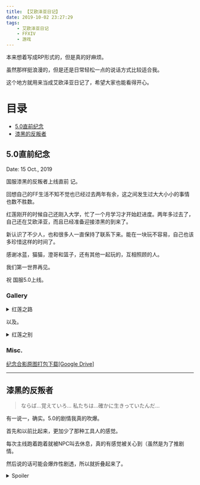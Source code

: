 ```yaml
---
title: 【艾欧泽亚日记】
date: 2019-10-02 23:27:29
tags:
    - 艾欧泽亚日记
    - FFXIV
    - 游戏
---
```


本来想着写成RP形式的，但是真的好麻烦。

虽然那样挺浪漫的，但是还是日常轻松一点的说话方式比较适合我。

这个地方就用来当成艾欧泽亚日记了，希望大家也能看得开心。

<!-- more -->
# 目录
* [5.0直前纪念](#5.0直前纪念)
* [漆黑的反叛者](#漆黑的反叛者)

## 5.0直前纪念

Date: 15 Oct., 2019

国服漆黑的反叛者上线直前 记。

回想自己的FF生活不知不觉也已经过去两年有余，这之间发生过大大小小的事情也数不胜数。

红莲刚开的时候自己还刚入大学，忙了一个月学习才开始赶进度。两年多过去了，自己还在艾欧泽亚，而且已经准备迎接漆黑的到来了。

新认识了不少人，也和很多人一直保持了联系下来。能在一块玩不容易，自己也该多珍惜这样的时间了。

感谢冰蓝，猫猫，澄哥和篮子，还有其他一起玩的，互相照顾的人。

我们第一世界再见。

祝 国服5.0上线。

### Gallery

<details>
<summary>红莲之路</summary>

![帝国东方堡猫猫](https://i.loli.net/2019/10/15/ROvSxzWQIu3UXla.png)

![帝国东方堡冰蓝](https://i.loli.net/2019/10/15/eXvKgsxZNcrDkLW.png)

![帝国东方堡澄哥](https://i.loli.net/2019/10/15/5DXMjTYKmN7uEtd.png)

![帝国东方堡冰蓝+澄哥](https://i.loli.net/2019/10/15/CDgUqaeXpixWmYO.png)

![帝国东方堡我(黯淡无光)](https://i.loli.net/2019/10/15/j693OqFButz17dw.png)

![帝国东方堡篮子](https://i.loli.net/2019/10/15/rxuD46yiWstVFaA.png)

![神拳痕合影](https://i.loli.net/2019/10/15/vNzetCxkLpURMWf.png)

![阿拉米格王宫空中庭院合影](https://i.loli.net/2019/10/15/5MhkXxwudtBOoZp.png)

![潮风亭顶我+猫猫](https://i.loli.net/2019/10/15/aM6kVCZl4cXrbfJ.png)

![潮风亭顶合影](https://i.loli.net/2019/10/15/zya8XgvG6bHhK4C.png)

![多玛飞地合影](https://i.loli.net/2019/10/15/w3UlMOsND8cGdpk.png)

</details>

以及。

<details>
<summary>红莲之别</summary>

![准点](https://i.loli.net/2019/10/15/aqShrEAUszjYbM4.png)

![关服](https://i.loli.net/2019/10/15/93VYjXTRixoZI6n.png)

</details>

### Misc.

[纪念合影原图打包下载\[Google Drive\]](https://drive.google.com/file/d/1lIBm5N2b6e5Bl91SVaQyQnsLdg28X_K2/view?usp=sharing)

---

## 漆黑的反叛者

> ならば...覚えていろ...
    私たちは...確かに生きっていたんだ...

有一说一，确实。5.0的剧情我真的吹爆。

首先和以前比起来，更加少了那种工具人的感觉。

每次主线跑着跑着就被NPC叫去休息，真的有感觉被关心到（虽然是为了推剧情。

然后说的话可能会爆炸性剧透，所以就折叠起来了。

<details>
<summary>Spoiler</summary>

5.0的剧情不得不说的有两点：一个是抛弃了正义与邪恶，另一个就是玩家的付出。

首先说说第一点。

诚然，正义与邪恶是最容易下手的内容。古往今来有数不胜数的故事都是以此为题，而其大多都以正义的胜利告终。

FF14也不能免俗。主线给人整体的感觉就是正义的光之战士到处暴打蛮神和帝国。蛮神会精炼信徒使其失去自我，帝国则是侵略自己所在的国家和大陆。出于人道主义和爱国心理，抵御这两股势力的确是一名正义的使者该干的事。

5.0剧情脱俗的一点就是当正义不再是正义，客观也变得主观时，你该如何反应？

当爱梅特赛尔克点名海德林与佐迪亚克的关系时，海德林便不再是客观的代表。爱梅特赛尔克甚至坦言无影本身就是被佐迪亚克精炼的信徒，其所作所为也是为了促使世界合并，并把合并后原初世界的生命献祭给佐迪亚克，即使最终目标是为了救回曾经自己的友人。

那么，到底精炼是什么呢？像其他蛮族那样对所召唤的神唯唯诺诺，甚至不惜牺牲自己的生命吗？的确，我们原来看到那些蛮族为了自己的神而做到这种地步的时候觉得不可思议，甚至可能有些鄙夷。但是古代人也这样做了，为了佐迪亚克，也是为了自己的星球。

那么我们，原初世界的光之战士们，是否也是这个世界诞生以来最古老的蛮神——海德林的信徒呢？我们不惜一切的去维护海德林的利益，避免无影的计划得逞，海德林被压制。这样看来，我们可能真的在不知不觉间被精炼了。

在如此的背景下，正义与邪恶这两个概念已经失去了意义。没有人是正义的，也没有人是邪恶的，双方都只是为了自己阵营的利益而奋战。无影代表的是古代人，佐迪亚克。而我们，光之战士以及所有伴随在我们身边的人，是为了我们自身以及海德林而战斗。

这便是我之前说的去正邪化。光战们应该开始思考自己到底是为了什么而战斗，是否自己已经“沦落”成了曾经自己所嘲笑的，甘愿为神献出生命的蛮族那般呢…？

话说回去，去掉了正义和邪恶外衣，便露出了故事本身的精髓。叔本华将悲剧分为三类，第一类起源于邪恶的人物，第二类起于盲目的命运和偶然的机运，第三类则是起于普通的地位对立和相互关系。首先声明，我并不熟悉这位哲学家和其思想，只是看到了并深以为然而已。

去掉了正邪后便没有了邪恶的人物，光战的命运也并非盲目。和爱梅特赛尔克对立仅仅是因为阵营不同。正因为此，当我和他的战斗结束之时他留下的那句话才能深深的触动我的心弦。

来分析一下爱梅特赛尔克这个人吧。站在他的角度，他希望促使世界合并并且复苏佐迪亚克的理由无可厚非，一百年前促使第一世界光之泛滥也是出于此目的。打个更容易理解的比方，当你看到家中出现了白蚁，为了避免房屋结构被蚕食殆尽，你叫来了灭蚁人员。这是很正常的事，对于爱梅特赛尔克来说也是一样。

当他看到我们开始讨伐灵光卫时，希望的是如果我们足够强（指自身能力）能够消灭所有灵光卫而光之力不暴走，说不定能够有可以顾全我们和他自己两方利益的途径的可能性。从这一点着眼，他还是有一点照顾我们的倾向。甚至为了见证到最后，还把再次困于地脉的雅修特拉帮我们救出来了。但是这到底是出于什么就不得而知了。也许是像我们有的人即使是白蚁也不忍杀生一样的心情吧。

当看到我们失败之后，放弃探寻共存的道路也理所应当，毕竟他也有着自己的目标。而在被我们讨伐后，他也只是淡淡地说了一句。

**那么，你记好了。我们确实存在于过这个世界上。**

他的最终目标是复苏佐迪亚克救回自己的族人。为了回到自己曾经的世界，和自己亲密的朋友在平和的日子里聊着天打发时间，仅此而已。想到这里，我不免百般伤感。

说完了其一，再来说说其二吧。

第二点更加属于我个人的见解，暂时还没有和其他人讨论过，是关于玩家牺牲的游戏/剧本设置上的内容。

具体第一次在哪看到这个已经忘了，大概是在游戏设计课的时候吧。

*因为提笔写的时候离现在捡起来继续写已经有一段时间了所以先占坑等啥时候想起来要说啥再继续。*

## 拆区灵灾

其实没什么太值得说的，骂的确可以骂。固定队掰了cp掰了亲友掰了都是事实。选在这个时间点搞这个的确是很蠢。

但是木已成舟你们骂又有什么用呢，还能给你合回去不成？拆也是玩家喊着拆，拆完骂的也是玩家。

不如想想拆完之后怎么适应新区环境，趁着现在服务器有空了去多拉几个豆芽。

就这样吧。

</details>